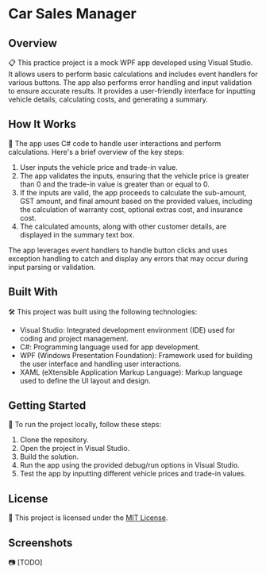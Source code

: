 # Car Sales Manager

## Overview
📋 This practice project is a mock WPF app developed using Visual Studio. It allows users to perform basic calculations and includes event handlers for various buttons. The app also performs error handling and input validation to ensure accurate results. It provides a user-friendly interface for inputting vehicle details, calculating costs, and generating a summary.

## How It Works
🔧 The app uses C# code to handle user interactions and perform calculations. Here's a brief overview of the key steps:

1. User inputs the vehicle price and trade-in value.
2. The app validates the inputs, ensuring that the vehicle price is greater than 0 and the trade-in value is greater than or equal to 0.
3. If the inputs are valid, the app proceeds to calculate the sub-amount, GST amount, and final amount based on the provided values, including the calculation of warranty cost, optional extras cost, and insurance cost.
4. The calculated amounts, along with other customer details, are displayed in the summary text box.

The app leverages event handlers to handle button clicks and uses exception handling to catch and display any errors that may occur during input parsing or validation.

## Built With
🛠️ This project was built using the following technologies:

- Visual Studio: Integrated development environment (IDE) used for coding and project management.
- C#: Programming language used for app development.
- WPF (Windows Presentation Foundation): Framework used for building the user interface and handling user interactions.
- XAML (eXtensible Application Markup Language): Markup language used to define the UI layout and design.

## Getting Started
🚀 To run the project locally, follow these steps:

1. Clone the repository.
2. Open the project in Visual Studio.
3. Build the solution.
4. Run the app using the provided debug/run options in Visual Studio.
5. Test the app by inputting different vehicle prices and trade-in values.

## License
📝 This project is licensed under the [MIT License](LICENSE).

## Screenshots
📷 [TODO]
